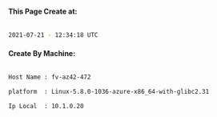
   
#### This Page Create at:

```bash

2021-07-21 - 12:34:18 UTC

```

#### Create By Machine:

```bash

Host Name : fv-az42-472

platform  : Linux-5.8.0-1036-azure-x86_64-with-glibc2.31

Ip Local  : 10.1.0.20

```

